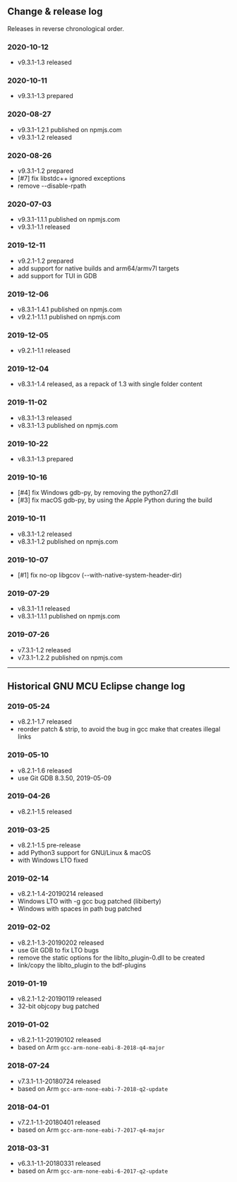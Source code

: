 ## Change & release log

Releases in reverse chronological order.

### 2020-10-12

- v9.3.1-1.3 released

### 2020-10-11

- v9.3.1-1.3 prepared

### 2020-08-27

- v9.3.1-1.2.1 published on npmjs.com
- v9.3.1-1.2 released

### 2020-08-26

- v9.3.1-1.2 prepared
- [#7] fix libstdc++ ignored exceptions
- remove --disable-rpath

### 2020-07-03

- v9.3.1-1.1.1 published on npmjs.com
- v9.3.1-1.1 released

### 2019-12-11

- v9.2.1-1.2 prepared
- add support for native builds and arm64/armv7l targets
- add support for TUI in GDB

### 2019-12-06

- v8.3.1-1.4.1 published on npmjs.com
- v9.2.1-1.1.1 published on npmjs.com

### 2019-12-05

- v9.2.1-1.1 released

### 2019-12-04

- v8.3.1-1.4 released, as a repack of 1.3 with single folder content

### 2019-11-02

- v8.3.1-1.3 released
- v8.3.1-1.3 published on npmjs.com

### 2019-10-22

- v8.3.1-1.3 prepared

### 2019-10-16

- [#4] fix Windows gdb-py, by removing the python27.dll
- [#3] fix macOS gdb-py, by using the Apple Python during the build

### 2019-10-11

- v8.3.1-1.2 released
- v8.3.1-1.2 published on npmjs.com

### 2019-10-07

- [#1] fix no-op libgcov (--with-native-system-header-dir)

### 2019-07-29

- v8.3.1-1.1 released
- v8.3.1-1.1.1 published on npmjs.com

### 2019-07-26

- v7.3.1-1.2 released
- v7.3.1-1.2.2 published on npmjs.com

___

## Historical GNU MCU Eclipse change log

### 2019-05-24

- v8.2.1-1.7 released
- reorder patch & strip, to avoid the bug in gcc make that
  creates illegal links

### 2019-05-10

- v8.2.1-1.6 released
- use Git GDB 8.3.50, 2019-05-09

### 2019-04-26

- v8.2.1-1.5 released

### 2019-03-25

- v8.2.1-1.5 pre-release
- add Python3 support for GNU/Linux & macOS
- with Windows LTO fixed

### 2019-02-14

- v8.2.1-1.4-20190214 released
- Windows LTO with -g gcc bug patched (libiberty)
- Windows with spaces in path bug patched

### 2019-02-02

- v8.2.1-1.3-20190202 released
- use Git GDB to fix LTO bugs
- remove the static options for the liblto_plugin-0.dll to be created
- link/copy the liblto_plugin to the bdf-plugins 

### 2019-01-19

- v8.2.1-1.2-20190119 released
- 32-bit objcopy bug patched

### 2019-01-02

- v8.2.1-1.1-20190102 released
- based on Arm `gcc-arm-none-eabi-8-2018-q4-major`

### 2018-07-24

- v7.3.1-1.1-20180724 released
- based on Arm `gcc-arm-none-eabi-7-2018-q2-update`

### 2018-04-01

- v7.2.1-1.1-20180401 released
- based on Arm `gcc-arm-none-eabi-7-2017-q4-major`

### 2018-03-31

- v6.3.1-1.1-20180331 released
- based on Arm `gcc-arm-none-eabi-6-2017-q2-update`
